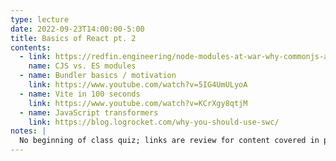 ```yaml
---
type: lecture
date: 2022-09-23T14:00:00-5:00
title: Basics of React pt. 2
contents:
  - link: https://redfin.engineering/node-modules-at-war-why-commonjs-and-es-modules-cant-get-along-9617135eeca1
    name: CJS vs. ES modules
  - name: Bundler basics / motivation
    link: https://www.youtube.com/watch?v=5IG4UmULyoA
  - name: Vite in 100 seconds
    link: https://www.youtube.com/watch?v=KCrXgy8qtjM
  - name: JavaScript transformers
    link: https://blog.logrocket.com/why-you-should-use-swc/
notes: |
  No beginning of class quiz; links are review for content covered in previous lecture
---
```

